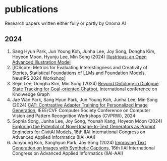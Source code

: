 # publications
Research papers written either fully or partly by Onoma AI
## 2024
1. Sang Hyun Park, Jun Young Koh, Junha Lee, Joy Song, Dongha Kim, Hoyeon Moon, Hyunju Lee, Min Song (2024) [Illustrious: an Open Advanced Illustration Model](https://arxiv.org/abs/2409.19946)
2. [ICScore: Metrics for Evaluating Interestingness and Creativity of Stories, Statistical Foundations of LLMs and Foundation Models, NeurIPS 2024 Workshop]
3. Sejin Lee, Dongha Kim, Min Song (2024) [Beyond Ontology in Dialogue State Tracking for Goal-oriented Chatbot](https://arxiv.org/abs/2410.22767), International conference on Knolwedge Graph
4. Jae Wan Park, Sang Hyun Park, Jun Young Koh, Junha Lee, Min Song (2024) [CAT: Contrastive Adapter Training for Personalized Image Generation](https://arxiv.org/abs/2404.07554), IEEE/CVF Computer Society Conference on Computer Vision and Pattern Recognition Workshops (CVPRW), 2024
5. Sophia Song, Junha Lee, Joy Song, Younah Kang, Hoyeon Moon (2024) [Exploring the Potential of Novel Image-to-Text Generators as Prompt Engineers for CivitAI Models](https://www.computer.org/csdl/proceedings-article/iiai-aai/2024/779000a626/213TlhTyT4I), 16th IIAI International Congress on Advanced Applied Informatics (IIAI-AAI)
6. Junyoung Koh,  Sanghyun Park, Joy Song (2024) [Improving Text Generation on Images with Synthetic Captions](https://www.computer.org/csdl/proceedings-article/iiai-aai/2024/779000a644/213TouLQije), 16th IIAI International Congress on Advanced Applied Informatics (IIAI-AAI)
